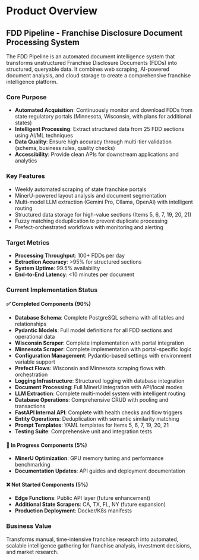 # Product Overview

## FDD Pipeline - Franchise Disclosure Document Processing System

The FDD Pipeline is an automated document intelligence system that transforms unstructured Franchise Disclosure Documents (FDDs) into structured, queryable data. It combines web scraping, AI-powered document analysis, and cloud storage to create a comprehensive franchise intelligence platform.

### Core Purpose
- **Automated Acquisition**: Continuously monitor and download FDDs from state regulatory portals (Minnesota, Wisconsin, with plans for additional states)
- **Intelligent Processing**: Extract structured data from 25 FDD sections using AI/ML techniques
- **Data Quality**: Ensure high accuracy through multi-tier validation (schema, business rules, quality checks)
- **Accessibility**: Provide clean APIs for downstream applications and analytics

### Key Features
- Weekly automated scraping of state franchise portals
- MinerU-powered layout analysis and document segmentation
- Multi-model LLM extraction (Gemini Pro, Ollama, OpenAI) with intelligent routing
- Structured data storage for high-value sections (Items 5, 6, 7, 19, 20, 21)
- Fuzzy matching deduplication to prevent duplicate processing
- Prefect-orchestrated workflows with monitoring and alerting

### Target Metrics
- **Processing Throughput**: 100+ FDDs per day
- **Extraction Accuracy**: >95% for structured sections
- **System Uptime**: 99.5% availability
- **End-to-End Latency**: <10 minutes per document

### Current Implementation Status

#### ✅ Completed Components (90%)
- **Database Schema**: Complete PostgreSQL schema with all tables and relationships
- **Pydantic Models**: Full model definitions for all FDD sections and operational data
- **Wisconsin Scraper**: Complete implementation with portal integration
- **Minnesota Scraper**: Complete implementation with portal-specific logic
- **Configuration Management**: Pydantic-based settings with environment variable support
- **Prefect Flows**: Wisconsin and Minnesota scraping flows with orchestration
- **Logging Infrastructure**: Structured logging with database integration
- **Document Processing**: Full MinerU integration with API/local modes
- **LLM Extraction**: Complete multi-model system with intelligent routing
- **Database Operations**: Comprehensive CRUD with pooling and transactions
- **FastAPI Internal API**: Complete with health checks and flow triggers
- **Entity Operations**: Deduplication with semantic similarity matching
- **Prompt Templates**: YAML templates for Items 5, 6, 7, 19, 20, 21
- **Testing Suite**: Comprehensive unit and integration tests

#### 🚧 In Progress Components (5%)
- **MinerU Optimization**: GPU memory tuning and performance benchmarking
- **Documentation Updates**: API guides and deployment documentation

#### ❌ Not Started Components (5%)
- **Edge Functions**: Public API layer (future enhancement)
- **Additional State Scrapers**: CA, TX, FL, NY (future expansion)
- **Production Deployment**: Docker/K8s manifests

### Business Value
Transforms manual, time-intensive franchise research into automated, scalable intelligence gathering for franchise analysis, investment decisions, and market research.